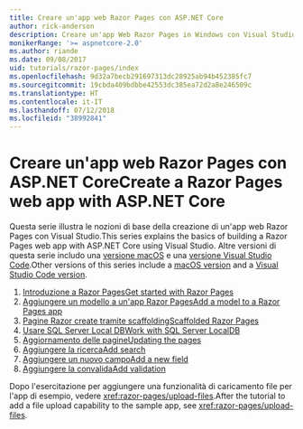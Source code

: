 ```yaml
---
title: Creare un'app web Razor Pages con ASP.NET Core
author: rick-anderson
description: Creare un'app Web Razor Pages in Windows con Visual Studio, ASP.NET Core ed EF Core.
monikerRange: '>= aspnetcore-2.0'
ms.author: riande
ms.date: 09/08/2017
uid: tutorials/razor-pages/index
ms.openlocfilehash: 9d32a7becb291697313dc28925ab94b452385fc7
ms.sourcegitcommit: 19cbda409bdbbe42553dc385ea72d2a8e246509c
ms.translationtype: HT
ms.contentlocale: it-IT
ms.lasthandoff: 07/12/2018
ms.locfileid: "38992841"
---
```

# <a name="create-a-razor-pages-web-app-with-aspnet-core"></a><span data-ttu-id="35d45-103">Creare un'app web Razor Pages con ASP.NET Core</span><span class="sxs-lookup"><span data-stu-id="35d45-103">Create a Razor Pages web app with ASP.NET Core</span></span>

<span data-ttu-id="35d45-104">Questa serie illustra le nozioni di base della creazione di un'app web Razor Pages con Visual Studio.</span><span class="sxs-lookup"><span data-stu-id="35d45-104">This series explains the basics of building a Razor Pages web app with ASP.NET Core using Visual Studio.</span></span> <span data-ttu-id="35d45-105">Altre versioni di questa serie includo una [versione macOS](xref:tutorials/razor-pages-mac/index) e una [versione Visual Studio Code](xref:tutorials/razor-pages-vsc/index).</span><span class="sxs-lookup"><span data-stu-id="35d45-105">Other versions of this series include a [macOS version](xref:tutorials/razor-pages-mac/index) and a [Visual Studio Code version](xref:tutorials/razor-pages-vsc/index).</span></span>

1. [<span data-ttu-id="35d45-106">Introduzione a Razor Pages</span><span class="sxs-lookup"><span data-stu-id="35d45-106">Get started with Razor Pages</span></span>](xref:tutorials/razor-pages/razor-pages-start)
1. [<span data-ttu-id="35d45-107">Aggiungere un modello a un'app Razor Pages</span><span class="sxs-lookup"><span data-stu-id="35d45-107">Add a model to a Razor Pages app</span></span>](xref:tutorials/razor-pages/model)
1. [<span data-ttu-id="35d45-108">Pagine Razor create tramite scaffolding</span><span class="sxs-lookup"><span data-stu-id="35d45-108">Scaffolded Razor Pages</span></span>](xref:tutorials/razor-pages/page)
1. [<span data-ttu-id="35d45-109">Usare SQL Server Local DB</span><span class="sxs-lookup"><span data-stu-id="35d45-109">Work with SQL Server LocalDB</span></span>](xref:tutorials/razor-pages/sql)
1. [<span data-ttu-id="35d45-110">Aggiornamento delle pagine</span><span class="sxs-lookup"><span data-stu-id="35d45-110">Updating the pages</span></span>](xref:tutorials/razor-pages/da1)
1. [<span data-ttu-id="35d45-111">Aggiungere la ricerca</span><span class="sxs-lookup"><span data-stu-id="35d45-111">Add search</span></span>](xref:tutorials/razor-pages/search)
1. [<span data-ttu-id="35d45-112">Aggiungere un nuovo campo</span><span class="sxs-lookup"><span data-stu-id="35d45-112">Add a new field</span></span>](xref:tutorials/razor-pages/new-field)
1. [<span data-ttu-id="35d45-113">Aggiungere la convalida</span><span class="sxs-lookup"><span data-stu-id="35d45-113">Add validation</span></span>](xref:tutorials/razor-pages/validation)

<span data-ttu-id="35d45-114">Dopo l'esercitazione per aggiungere una funzionalità di caricamento file per l'app di esempio, vedere <xref:razor-pages/upload-files>.</span><span class="sxs-lookup"><span data-stu-id="35d45-114">After the tutorial to add a file upload capability to the sample app, see <xref:razor-pages/upload-files>.</span></span>

